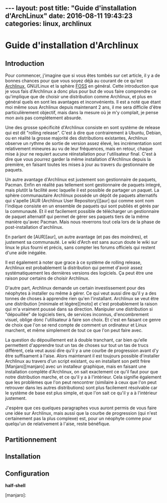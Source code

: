 --- layout: post
title: "Guide d'installation d'ArchLinux"
date: 2016-08-11 19:43:23
categories: linux, archlinux
---

# Guide d'installation d'Archlinux

## Introduction
Pour commencer, j'imagine que si vous êtes tombés sur cet article, il y a de bonnes chances
pour que vous soyez déjà au courant de ce qu'est [Archlinux][archlinux], GNU/Linux et la sphère
[FOSS][foss] en général. Cette introduction que je vous fais d'Archlinux a donc plus pour but
de vous faire comprendre ce qu'implique que de choisir une distribution comme Archlinux, et
plus en général quels en sont les avantages et inconvénients. Il est a noté que étant moi même
sous Archlinux depuis maintenant 2 ans, il me sera difficile d'être particulièrement objectif,
mais dans la mesure où je m'y complait, je pense mon avis pas complétement absurde.

Une des grosse spécificité d'Archlinux consiste en sont système de release qui est dit "rolling
release". C'est à dire que contrairement à Ubuntu, Debian, ou en réalité la grosse majorité des
distributions existantes, Archlinux observe un rythme de sortie de version assez élevé, les
incrémentation sont relativement mineures au vu de leur fréquences, mais en retour, chaque mise
à jour ne requiert aucune réinstallation pour l'utilisateur final. C'est à dire que vous
pourrez garder la même installation d'Archlinux depuis la première, en faisant toutes les mises
à jour au travers du gestionnaire de paquets. 

Un autre avantage d'Archlinux est justement son gestionnaire de paquets, Pacman. Enfin en
réalité pas tellement sont gestionnaire de paquets integré, mais plutôt la facilité avec
laquelle il est possible de partager un paquet. La sphère communautaire Archlinux possède un
dépôt de paquets alternatifs qui s'apelle [AUR (Archlinux User Repository)][aur]  qui comme
sont nom l'indique consiste en un ensemble de paquets qui sont publiés et gérés par la
communauté. Et il est facilement possible de télécharger un gestionnaire de paquet alternatif
qui permet de gérer ses paquets tiers de la même manière qu'avec Pacman. Mais nous reverrons
tout cela lors de la phase de post-installation d'archlinux.

En parlant de [AUR][aur], un autre avantage (et pas des moindres), et justement sa communauté.
Le wiki d'Arch est sans aucun doute le wiki sur linux le plus fourni et précis, sans compter
les forums officiels qui restent d'une aide inégalée.

Il est également à noter que grace à ce système de rolling release, Archlinux est probablement
la distribution qui permet d'avoir assez systématiquement les dernières versions des logiciels.
Ça peut être une raison pour certains de choisir Archlinux.

D'autre part, Archlinux demande un certain investissement pour des néophytes à installer ou
même à gérer. Ce qui veut aussi dire qu'il y a des tonnes de choses à apprendre rien qu'en
l'installant. Archlinux se veut être une distribution [minimale et légère][moto] et c'est
probablement la raison qui m'a vraiment poussé dans sa direction. Manipuler une distribution si
"dépouillée" de logiciels tiers, de services inconnus, d'encombrement visuel, oblige donc
l'utilisateur à faire son choix. Et c'est en faisant ce genre de choix que l'on se rend compte
de comment un ordinateur et Linux marchent, et même simplement de tout ce que l'on peut faire
avec.

La question du dépouillement est à double tranchant, car bien qu'elle permettent d'apprendre
tout un tas de choses sur tout un tas de trucs différent, cela veut aussi dire qu'il y a une
courbe de progression avant d'y être suffisament à l'aise. Alors maintenant il est toujours
possible d'installer Archlinux au travers d'un script existant, ou en installant son petit
frère [Manjaro][manjaro] avec un installeur graphique, mais en faisant une installation
complète d'Archlinux, on sait exactement ce qu'il faut pour que notre distribution marche, et
ce qu'il y a à l'intérieur. Cela signifie également que les problèmes que l'on peut rencontrer
(similaire à ceux que l'on peut retrouver dans les autres distributions) sont plus facilement
résolvable car le système de base est plus simple, et que l'on sait ce qu'il y a à l'intérieur
justement.

J'espère que ces quelques paragraphes vous auront permis de vous faire une idée sur Archlinux,
mais aussi que la courbe de progression (qui n'est certainement pas la plus complexe) est, pour
un néophyte comme pour quelqu'un de relativement à l'aise, reste bénéfique.

## Partitionnement
## Installation
## Configuration


**half-shell**

[foss]:
[aur]:
[archlinux]:
[moto]:
[manjaro]:
